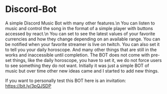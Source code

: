 # Discord-Bot


A simple Discord Music Bot with many other features.\n
You can listen to music and control the song in the format of a simple player with buttons accessed by react.\n
You can set to see the latest values of your favorite currencies and how they change depending on an available range.
You can be notified when your favorite streamer is live on twitch.
You can also set it to tell you your daily horoscope.
And many other things that are still in the works and inaccessible until completion.
The BOT does not come with pre-set things, like the daily horoscope, you have to set it, we do not force users to see something they do not want.
Initially it was just a simple BOT of music but over time other new ideas came and I started to add new things.

If you want to personally test this BOT here is an invitation: https://bit.ly/3pQJSDP
